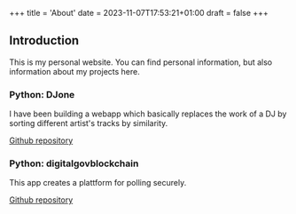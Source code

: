 +++
title = 'About'
date = 2023-11-07T17:53:21+01:00
draft = false
+++
## Introduction

This is my personal website. You can find personal information, but also information about my projects here.

### Python: DJone 

I have been building a webapp which basically replaces the work of a DJ by sorting different artist's tracks by similarity. 

[Github repository](https://github.com/erhard3mem/djone)

### Python: digitalgovblockchain

This app creates a plattform for polling securely. 

[Github repository](https://github.com/erhard3mem/digitalgovblockchain)


